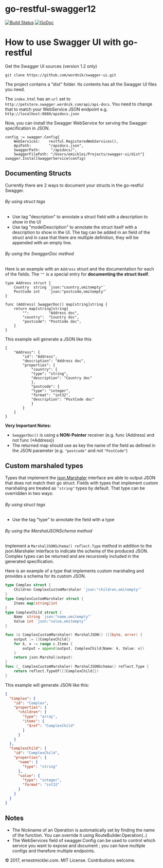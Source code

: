 # go-restful-swagger12

[![Build Status](https://travis-ci.org/emicklei/go-restful-swagger12.png)](https://travis-ci.org/emicklei/go-restful-swagger12)
[![GoDoc](https://godoc.org/github.com/emicklei/go-restful-swagger12?status.svg)](https://godoc.org/github.com/emicklei/go-restful-swagger12)

How to use Swagger UI with go-restful
=

Get the Swagger UI sources (version 1.2 only)

	git clone https://github.com/wordnik/swagger-ui.git
	
The project contains a "dist" folder.
Its contents has all the Swagger UI files you need.

The `index.html` has an `url` set to `http://petstore.swagger.wordnik.com/api/api-docs`.
You need to change that to match your WebService JSON endpoint  e.g. `http://localhost:8080/apidocs.json`

Now, you can install the Swagger WebService for serving the Swagger specification in JSON.

	config := swagger.Config{
		WebServices:    restful.RegisteredWebServices(),
		ApiPath:        "/apidocs.json",
		SwaggerPath:     "/apidocs/",
		SwaggerFilePath: "/Users/emicklei/Projects/swagger-ui/dist"}
	swagger.InstallSwaggerService(config)		
	
	
Documenting Structs
--

Currently there are 2 ways to document your structs in the go-restful Swagger.

###### By using struct tags
- Use tag "description" to annotate a struct field with a description to show in the UI
- Use tag "modelDescription" to annotate the struct itself with a description to show in the UI. The tag can be added in an field of the struct and in case that there are multiple definition, they will be appended with an empty line.

###### By using the SwaggerDoc method
Here is an example with an `Address` struct and the documentation for each of the fields. The `""` is a special entry for **documenting the struct itself**.

	type Address struct {
		Country  string `json:"country,omitempty"`
		PostCode int    `json:"postcode,omitempty"`
	}

	func (Address) SwaggerDoc() map[string]string {
		return map[string]string{
			"":         "Address doc",
			"country":  "Country doc",
			"postcode": "PostCode doc",
		}
	}

This example will generate a JSON like this

	{
		"Address": {
			"id": "Address",
			"description": "Address doc",
			"properties": {
				"country": {
				"type": "string",
				"description": "Country doc"
				},
				"postcode": {
				"type": "integer",
				"format": "int32",
				"description": "PostCode doc"
				}
			}
		}
	}

**Very Important Notes:**
- `SwaggerDoc()` is using a **NON-Pointer** receiver (e.g. func (Address) and not func (*Address))
- The returned map should use as key the name of the field as defined in the JSON parameter (e.g. `"postcode"` and not `"PostCode"`)

Custom marshaled types
--

Types that implement the [json.Marshaler](https://golang.org/pkg/encoding/json/#Marshaler) interface are able to output JSON that does not match their go struct.
Fields with types that implement custom marshaling are treated as `"string"` types by default.
That type can be overridden in two ways:
###### By using struct tags
- Use the tag "type" to annotate the field with a type

###### By using the MarshalJSONSchema method
Implement a `MarshalJSONSchema() reflect.Type` method in addition to the json.Marshaler interface to indicate the schema of the produced JSON.
Complex types can be returned and are recursively included in the generated specification.

Here is an example of a type that implements custom marshaling and provides a schema for its custom JSON.

```go
type Complex struct {
	Children ComplexCustomMarshaler `json:"children,omitempty"`
}
type ComplexCustomMarshaler struct {
	Items map[string]int
}
type ComplexChild struct {
	Name  string `json:"name,omitempty"`
	Value int `json:"value,omitempty"`
}

func (c ComplexCustomMarshaler) MarshalJSON() ([]byte, error) {
	output := []ComplexChild{}
	for k, v := range c.Items {
		output = append(output, ComplexChild{Name: k, Value: v})
	}
	return json.Marshal(output)
}
func (_ ComplexCustomMarshaler) MarshalJSONSchema() reflect.Type {
	return reflect.TypeOf([]ComplexChild{})
}
```

This example will generate JSON like this:

```json
{
  "Complex": {
    "id": "Complex",
    "properties": {
      "children": {
        "type": "array",
        "items": {
          "$ref": "ComplexChild"
        }
      }
    }
  },
  "ComplexChild": {
    "id": "ComplexChild",
    "properties": {
      "name": {
        "type": "string"
      },
      "value": {
        "type": "integer",
        "format": "int32"
      }
    }
  }
}
```

Notes
--
- The Nickname of an Operation is automatically set by finding the name of the function. You can override it using RouteBuilder.Operation(..) 
- The WebServices field of swagger.Config can be used to control which service you want to expose and document ; you can have multiple configs and therefore multiple endpoints.

© 2017, ernestmicklei.com.  MIT License. Contributions welcome.